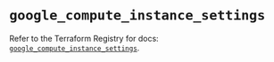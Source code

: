 # `google_compute_instance_settings`

Refer to the Terraform Registry for docs: [`google_compute_instance_settings`](https://registry.terraform.io/providers/hashicorp/google/6.48.0/docs/resources/compute_instance_settings).

